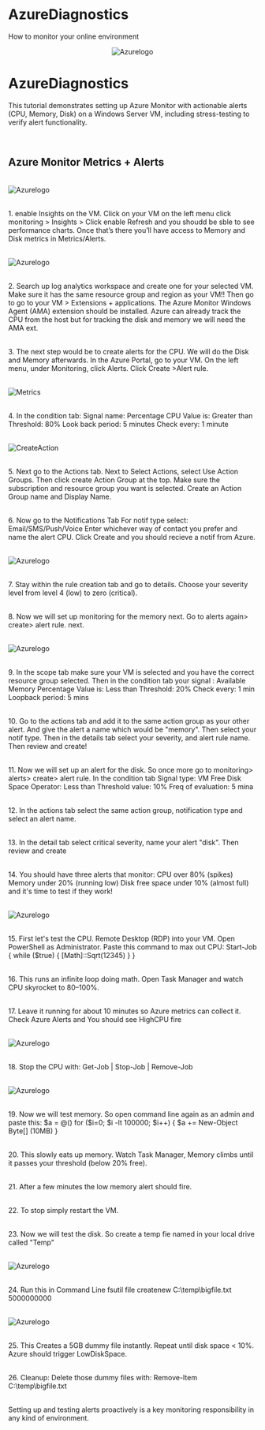 # AzureDiagnostics
How to monitor your online environment
<p align="center">
<img src="https://imgur.com/IrEGWDd.png" alt="Azurelogo"/>
</p>

<h1>AzureDiagnostics</h1>
This tutorial demonstrates setting up Azure Monitor with actionable alerts (CPU, Memory, Disk) on a Windows Server VM, including stress-testing to verify alert functionality. <br />
</p>
<br />
<h2>Azure Monitor Metrics + Alerts </h2>
</p>
<br />
<img src="https://imgur.com/FvvvxTb.png" alt="Azurelogo"/>
</p>
<br />
1. enable Insights on the VM. Click on your VM on the left menu click monitoring > Insights > Click enable
Refresh and you shoudd be sble to see performance charts.
 Once that’s there you’ll have access to Memory and Disk metrics in Metrics/Alerts.
 </p>
<br />
<img src="https://imgur.com/cEBRkSy.png" alt="Azurelogo"/>
</p>
<br />
2. Search up log analytics workspace and create one for your selected VM.
Make sure it has the same resource group and region as your VM!!
Then go to go to your VM > Extensions + applications. The Azure Monitor Windows Agent (AMA) extension should be installed. Azure can already track the CPU from the host but for tracking the disk and memory we will need the AMA ext.
</p>
<br />
3. The next step would be to create alerts for the CPU. We will do the Disk and Memory afterwards.
In the Azure Portal, go to your VM.
On the left menu, under Monitoring, click Alerts.
Click Create >Alert rule.
</p>
<br />
<img src="https://imgur.com/non2LxA.png" alt="Metrics"/>
</p>
<br />
4. In the condition tab:
    Signal name: Percentage CPU
    Value is: Greater than
    Threshold: 80%
    Look back period: 5 minutes
    Check every: 1 minute
</p>
<br />
<img src="https://imgur.com/LYb1J8J.png" alt="CreateAction"/>
</p>
<br />
5. Next go to the Actions tab. 
Next to Select Actions, select Use Action Groups.
Then click create Action Group at the top.
Make sure the subscription and resource group you want is selected.
Create an Action Group name and Display Name.
</p>
<br />
6. Now go to the Notifications Tab
For notif type select: Email/SMS/Push/Voice
Enter whichever way of contact you prefer and name the alert CPU. Click Create and you should recieve a notif from Azure.
</p>
<br />
<img src="https://imgur.com/5XSkCYH.png" alt="Azurelogo"/>
</p>
<br />
7. Stay within the rule creation tab and go to details. Choose your severity level from level 4 (low) to zero (critical).
</p>
<br />
8. Now we will set up monitoring for the memory next. Go to alerts again> create> alert rule.
next. 
</p>
<br />
<img src="https://imgur.com/tPd2BzJ.png" alt="Azurelogo"/>
</p>
<br />
9. In the scope tab make sure your VM is selected and you have the correct resource group selected. Then in the condition tab your
signal : Available Memory Percentage
Value is: Less than
Threshold: 20%
Check every: 1 min
Loopback period: 5 mins
</p>
<br />
10. Go to the actions tab and add it to the same action group as your other alert. And give the alert a name which would be "memory". Then select your notif type. Then  in the details tab select your severity, and alert rule name. Then review and create!
</p>
<br />
11. Now we will set up an alert for the disk. So once more go to monitoring> alerts> create> alert rule. In the condition tab
Signal type: VM Free Disk Space
Operator: Less than
Threshold value: 10%
Freq of evaluation: 5 mina
</p>
<br />
12. In the actions tab select the same action group, notification type and select an alert name.
</p>
<br />
13. In the detail tab select critical severity, name your alert "disk". Then review and create
</p>
<br />
14. You should have three alerts that monitor:
    CPU over 80% (spikes)
    Memory under 20% (running low)
    Disk free space under 10% (almost full)
    and it's time to test if they work!
</p>
<br />
<img src="https://imgur.com/aWgunBF.png" alt="Azurelogo"/>
</p>
<br />
15. First let's test the CPU. Remote Desktop (RDP) into your VM.
Open PowerShell as Administrator.
Paste this command to max out CPU:
Start-Job { while ($true) { [Math]::Sqrt(12345) } }
</p>
<br />
16. This runs an infinite loop doing math. Open Task Manager and watch CPU skyrocket to 80–100%.
</p>
<br />
17. Leave it running for about 10 minutes so Azure metrics can collect it.
Check Azure Alerts and You should see HighCPU fire
</p>
<br />
<img src="https://imgur.com/6RkFJfy.png" alt="Azurelogo"/>
</p>
<br />
18. Stop the CPU with:
Get-Job | Stop-Job | Remove-Job
</p>
<br />
<img src="https://imgur.com/5WOzIgE.png" alt="Azurelogo"/>
</p>
<br />
19. Now we will test memory. So open command line again as an admin and paste this:
$a = @()
for ($i=0; $i -lt 100000; $i++) {
    $a += New-Object Byte[] (10MB)
}
</p>
<br />
20.  This slowly eats up memory.
Watch Task Manager, Memory climbs until it passes your threshold (below 20% free).
</p>
<br />
21. After a few minutes the low memory alert should fire.
</p>
<br />
22. To stop simply restart the VM. 
</p>
<br />
23. Now we will test the disk. So create a temp fie named in your local drive called "Temp"
</p>
<br />
<img src="https://imgur.com/YUvWn3D.png" alt="Azurelogo"/>
</p>
<br />
24. Run this in Command Line
fsutil file createnew C:\temp\bigfile.txt 5000000000
</p>
<br />
<img src="https://imgur.com/pRS3h7w.png" alt="Azurelogo"/>
</p>
<br />
25. This  Creates a 5GB dummy file instantly. Repeat until disk space < 10%. Azure should trigger LowDiskSpace.
</p>
<br />
26. Cleanup: Delete those dummy files with:
    Remove-Item C:\temp\bigfile.txt
  </p>
<br />
Setting up and testing alerts proactively is a key monitoring responsibility in any kind of environment.


    










